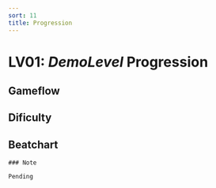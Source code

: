 ```yaml
---
sort: 11
title: Progression
---
```


# LV01: *DemoLevel* Progression

## Gameflow

## Dificulty

## Beatchart


```note
### Note

Pending
```


